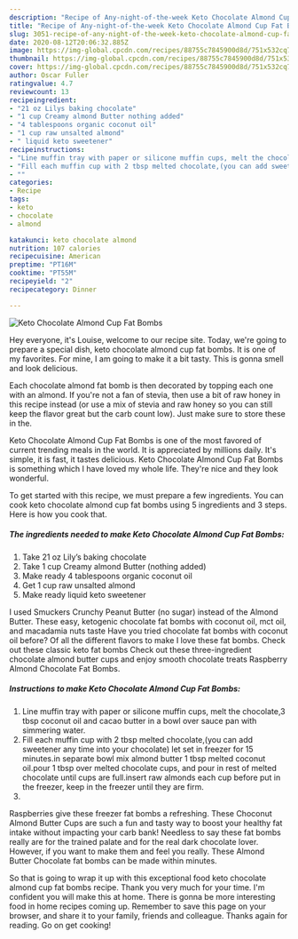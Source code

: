 ```yaml
---
description: "Recipe of Any-night-of-the-week Keto Chocolate Almond Cup Fat Bombs"
title: "Recipe of Any-night-of-the-week Keto Chocolate Almond Cup Fat Bombs"
slug: 3051-recipe-of-any-night-of-the-week-keto-chocolate-almond-cup-fat-bombs
date: 2020-08-12T20:06:32.885Z
image: https://img-global.cpcdn.com/recipes/88755c7845900d8d/751x532cq70/keto-chocolate-almond-cup-fat-bombs-recipe-main-photo.jpg
thumbnail: https://img-global.cpcdn.com/recipes/88755c7845900d8d/751x532cq70/keto-chocolate-almond-cup-fat-bombs-recipe-main-photo.jpg
cover: https://img-global.cpcdn.com/recipes/88755c7845900d8d/751x532cq70/keto-chocolate-almond-cup-fat-bombs-recipe-main-photo.jpg
author: Oscar Fuller
ratingvalue: 4.7
reviewcount: 13
recipeingredient:
- "21 oz Lilys baking chocolate"
- "1 cup Creamy almond Butter nothing added"
- "4 tablespoons organic coconut oil"
- "1 cup raw unsalted almond"
- " liquid keto sweetener"
recipeinstructions:
- "Line muffin tray with paper or silicone muffin cups, melt the chocolate,3 tbsp coconut oil and cacao butter in a bowl over sauce pan with simmering water."
- "Fill each muffin cup with 2 tbsp melted chocolate,(you can add sweetener any time into your chocolate) let set in freezer for 15 minutes.in separate bowl mix almond butter 1 tbsp melted coconut oil.pour 1 tbsp over melted chocolate cups, and pour in rest of melted chocolate until cups are full.insert raw almonds each cup before put in the freezer, keep in the freezer until they are firm."
- ""
categories:
- Recipe
tags:
- keto
- chocolate
- almond

katakunci: keto chocolate almond 
nutrition: 107 calories
recipecuisine: American
preptime: "PT16M"
cooktime: "PT55M"
recipeyield: "2"
recipecategory: Dinner

---
```



![Keto Chocolate Almond Cup Fat Bombs](https://img-global.cpcdn.com/recipes/88755c7845900d8d/751x532cq70/keto-chocolate-almond-cup-fat-bombs-recipe-main-photo.jpg)

Hey everyone, it's Louise, welcome to our recipe site. Today, we're going to prepare a special dish, keto chocolate almond cup fat bombs. It is one of my favorites. For mine, I am going to make it a bit tasty. This is gonna smell and look delicious.

Each chocolate almond fat bomb is then decorated by topping each one with an almond. If you&#39;re not a fan of stevia, then use a bit of raw honey in this recipe instead (or use a mix of stevia and raw honey so you can still keep the flavor great but the carb count low). Just make sure to store these in the.

Keto Chocolate Almond Cup Fat Bombs is one of the most favored of current trending meals in the world. It is appreciated by millions daily. It's simple, it is fast, it tastes delicious. Keto Chocolate Almond Cup Fat Bombs is something which I have loved my whole life. They're nice and they look wonderful.


To get started with this recipe, we must prepare a few ingredients. You can cook keto chocolate almond cup fat bombs using 5 ingredients and 3 steps. Here is how you cook that.

<!--inarticleads1-->

##### The ingredients needed to make Keto Chocolate Almond Cup Fat Bombs:

1. Take 21 oz Lily’s baking chocolate
1. Take 1 cup Creamy almond Butter (nothing added)
1. Make ready 4 tablespoons organic coconut oil
1. Get 1 cup raw unsalted almond
1. Make ready  liquid keto sweetener


I used Smuckers Crunchy Peanut Butter (no sugar) instead of the Almond Butter. These easy, ketogenic chocolate fat bombs with coconut oil, mct oil, and macadamia nuts taste Have you tried chocolate fat bombs with coconut oil before? Of all the different flavors to make I love these fat bombs. Check out these classic keto fat bombs Check out these three-ingredient chocolate almond butter cups and enjoy smooth chocolate treats Raspberry Almond Chocolate Fat Bombs. 

<!--inarticleads2-->

##### Instructions to make Keto Chocolate Almond Cup Fat Bombs:

1. Line muffin tray with paper or silicone muffin cups, melt the chocolate,3 tbsp coconut oil and cacao butter in a bowl over sauce pan with simmering water.
1. Fill each muffin cup with 2 tbsp melted chocolate,(you can add sweetener any time into your chocolate) let set in freezer for 15 minutes.in separate bowl mix almond butter 1 tbsp melted coconut oil.pour 1 tbsp over melted chocolate cups, and pour in rest of melted chocolate until cups are full.insert raw almonds each cup before put in the freezer, keep in the freezer until they are firm.
1. 


Raspberries give these freezer fat bombs a refreshing. These Choconut Almond Butter Cups are such a fun and tasty way to boost your healthy fat intake without impacting your carb bank! Needless to say these fat bombs really are for the trained palate and for the real dark chocolate lover. However, if you want to make them and feel you really. These Almond Butter Chocolate fat bombs can be made within minutes. 

So that is going to wrap it up with this exceptional food keto chocolate almond cup fat bombs recipe. Thank you very much for your time. I'm confident you will make this at home. There is gonna be more interesting food in home recipes coming up. Remember to save this page on your browser, and share it to your family, friends and colleague. Thanks again for reading. Go on get cooking!

